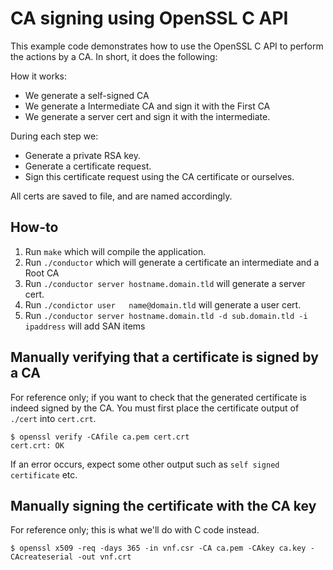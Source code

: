 # CA signing using OpenSSL C API

This example code demonstrates how to use the OpenSSL C API to perform
the actions by a CA. In short, it does the following:

How it works:

  - We generate a self-signed CA
  - We generate a Intermediate CA and sign it with the First CA
  - We generate a server cert and sign it with the intermediate.

During each step we:

  - Generate a private RSA key.
  - Generate a certificate request.
  - Sign this certificate request using the CA certificate or ourselves.

All certs are saved to file, and are named accordingly.

## How-to

1. Run `make` which will compile the application.
2. Run `./conductor` which will generate a certificate an intermediate and a Root CA
3. Run `./conductor server hostname.domain.tld` will generate a server cert.
4. Run `./condictor user   name@domain.tld` will generate a user cert.
5. Run `./conductor server hostname.domain.tld -d sub.domain.tld -i ipaddress` will add SAN items

## Manually verifying that a certificate is signed by a CA

For reference only; if you want to check that the generated certificate is indeed
signed by the CA. You must first place the certificate output of `./cert` into
`cert.crt`.

```
$ openssl verify -CAfile ca.pem cert.crt
cert.crt: OK
```

If an error occurs, expect some other output such as `self signed certificate` etc.

## Manually signing the certificate with the CA key

For reference only; this is what we'll do with C code instead.

```
$ openssl x509 -req -days 365 -in vnf.csr -CA ca.pem -CAkey ca.key -CAcreateserial -out vnf.crt
```
